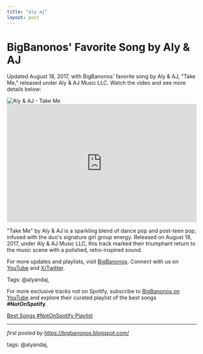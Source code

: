 ```yaml
---
title: "aly aj"
layout: post
---
```

<!-- Post Title -->
<h1 >BigBanonos' Favorite Song by Aly & AJ</h1> <!-- Introductory Text -->
<p >Updated August 18, 2017, with BigBanonos' favorite song by Aly & AJ, "Take Me," released under Aly & AJ Music LLC. Watch the video and see more details below:</p> <!-- Featured Image -->
<div > <img src="https://assets.teenvogue.com/photos/599731b15f6fa02c8d62543b/4:3/w_1180,h_885,c_limit/Instagram_AlyAJ.png" alt="Aly & AJ - Take Me" />
</div> <!-- YouTube Video Embed -->
<div > <iframe width="100%" height="315" src="https://www.youtube.com/embed/UqmxHwLI9yg" title="Aly & AJ - Take Me" frameborder="0" allow="accelerometer; autoplay; clipboard-write; encrypted-media; gyroscope; picture-in-picture; web-share" referrerpolicy="strict-origin-when-cross-origin" allowfullscreen></iframe>
</div> <!-- Song Information -->
<div > <p>"Take Me" by Aly & AJ is a sparkling blend of dance pop and post-teen pop, infused with the duo's signature girl group energy. Released on August 18, 2017, under Aly & AJ Music LLC, this track marked their triumphant return to the music scene with a polished, retro-inspired sound.</p>
</div> <!-- Footer Links -->
<div > <p>For more updates and playlists, visit <a href="https://bigbanonos.blogspot.com/" target="_blank">BigBanonos</a>. Connect with us on <a href="https://www.youtube.com/@BigBanonos" target="_blank">YouTube</a> and <a href="https://x.com/bigbanonos" target="_blank">X/Twitter</a>.</p>
</div> <!-- Tags -->
<p >Tags: @alyandaj,</p>


<!--Subscribe and Playlist Links-->
<div>
    <p>For more exclusive tracks not on Spotify, subscribe to <a href="https://www.youtube.com/@BigBanonos" target="_blank">BigBanonos on YouTube</a> and explore their curated playlist of the best songs <strong>#NotOnSpotify</strong>.</p>
    <p><a href="https://www.youtube.com/playlist?list=PLtuNtuTatqI0kFahUCbtbfenC_ET5O_tr" target="_blank">Best Songs #NotOnSpotify Playlist<br /></a></p></div>

<hr />

<p><em>first posted by</em> <a href="https://bigbanonos.blogspot.com/" rel="noopener" target="_new">https://bigbanonos.blogspot.com/</a></p>

<p>tags: @alyandaj,</p>
